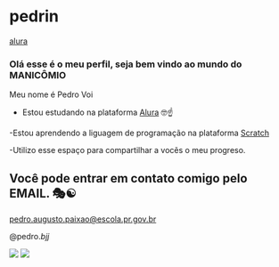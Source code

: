 # pedrin
[alura](https://cursos.alura.com.br/loginForm?logout)
### Olá esse é o meu perfil, seja bem vindo ao mundo do MANICÔMIO
Meu nome é Pedro Voi 
 
 - Estou estudando na plataforma [Alura](https://cursos.alura.com.br/loginForm?logout) 🤓☝️
 
 -Estou aprendendo a liguagem de programação na plataforma [Scratch](https://scratch.mit.edu/)
 
 -Utilizo esse espaço para compartilhar a vocẽs o meu progreso.

## Você pode entrar em contato comigo pelo EMAIL. 🎭☯️

pedro.augusto.paixao@escola.pr.gov.br

@pedro._bjj_

![](https://media.tenor.com/fYor2mjz-r4AAAAM/ronaldo.gif)
![](https://media.tenor.com/-WJZMWuiy38AAAAM/bom-dia-valtatu%C3%AD-bom-dia.gif)

